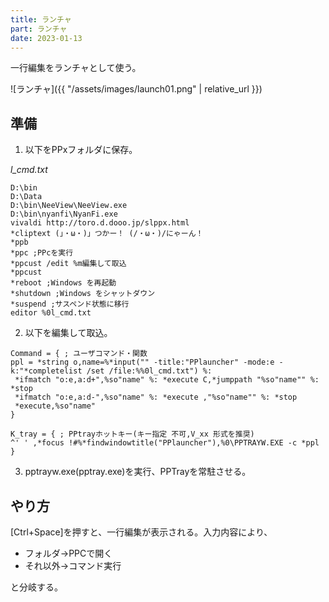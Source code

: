```yaml
---
title: ランチャ
part: ランチャ
date: 2023-01-13
---
```


一行編集をランチャとして使う。

![ランチャ]({{ "/assets/images/launch01.png" | relative_url }})

## 準備

1) 以下をPPxフォルダに保存。

_l_cmd.txt_
```text
D:\bin
D:\Data
D:\bin\NeeView\NeeView.exe
D:\bin\nyanfi\NyanFi.exe
vivaldi http://toro.d.dooo.jp/slppx.html
*cliptext (」・ω・)」つかー！ (/・ω・)/にゃーん！
*ppb 
*ppc ;PPcを実行
*ppcust /edit %m編集して取込
*ppcust
*reboot ;Windows を再起動
*shutdown ;Windows をシャットダウン
*suspend ;サスペンド状態に移行
editor %0l_cmd.txt
```

2) 以下を編集して取込。

```text
Command = { ; ユーザコマンド・関数
ppl = *string o,name=%*input("" -title:"PPlauncher" -mode:e -k:"*completelist /set /file:%%0l_cmd.txt") %:
 *ifmatch "o:e,a:d+",%so"name" %: *execute C,*jumppath "%so"name"" %: *stop
 *ifmatch "o:e,a:d-",%so"name" %: *execute ,"%so"name"" %: *stop
 *execute,%so"name"
}

K_tray = { ; PPtrayホットキー(キー指定 不可,V_xx 形式を推奨)
^' ' ,*focus !#%*findwindowtitle("PPlauncher"),%0\PPTRAYW.EXE -c *ppl
}
```

3) pptrayw.exe(pptray.exe)を実行、PPTrayを常駐させる。

## やり方

[Ctrl+Space]を押すと、一行編集が表示される。入力内容により、

- フォルダ→PPCで開く
- それ以外→コマンド実行

と分岐する。

